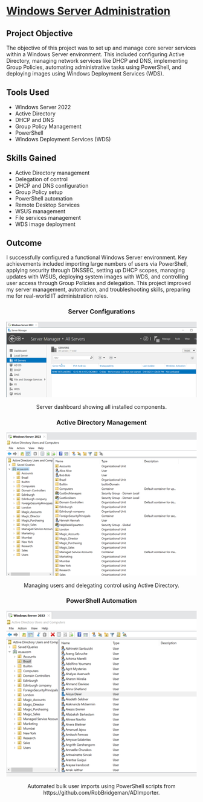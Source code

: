<h1><a href="https://github.com/prsilvaa" target="_blank"> Windows Server Administration </a></h1>

<h2>Project Objective</h2>
<p>The objective of this project was to set up and manage core server services within a Windows Server environment. This included configuring Active Directory, managing network services like DHCP and DNS, implementing Group Policies, automating administrative tasks using PowerShell, and deploying images using Windows Deployment Services (WDS).</p>

<h2>Tools Used</h2>
<ul>
    <li>Windows Server 2022</li>
    <li>Active Directory</li>
    <li>DHCP and DNS</li>
    <li>Group Policy Management</li>
    <li>PowerShell</li>
    <li>Windows Deployment Services (WDS)</li>
</ul>

<h2>Skills Gained</h2>
<ul>
    <li>Active Directory management</li>
    <li>Delegation of control</li>
    <li>DHCP and DNS configuration</li>
    <li>Group Policy setup</li>
    <li>PowerShell automation</li>
    <li>Remote Desktop Services</li>
    <li>WSUS management</li>
    <li>File services management</li>
    <li>WDS image deployment</li>
</ul>

<h2>Outcome</h2>
<p>I successfully configured a functional Windows Server environment. Key achievements included importing large numbers of users via PowerShell, applying security through DNSSEC, setting up DHCP scopes, managing updates with WSUS, deploying system images with WDS, and controlling user access through Group Policies and delegation. This project improved my server management, automation, and troubleshooting skills, preparing me for real-world IT administration roles.</p>

<div align="center">
    <h3>Server Configurations</h3>
    <img src="server.png" alt="Server configurations" width="600">
    <p><p>Server dashboard showing all installed components.</p>
</p>
</div>

<div align="center">
    <h3>Active Directory Management</h3>
    <img src="Active_directory.png" alt="Active Directory Users and Computers" width="600">
    <p>Managing users and delegating control using Active Directory.</p>
</div>

<div align="center">
    <h3>PowerShell Automation</h3>
    <img src="Powershell.png" alt="PowerShell Command Window" width="600">
    <p>Automated bulk user imports using PowerShell scripts from https://github.com/RobBridgeman/ADImporter.</p>
</div>
